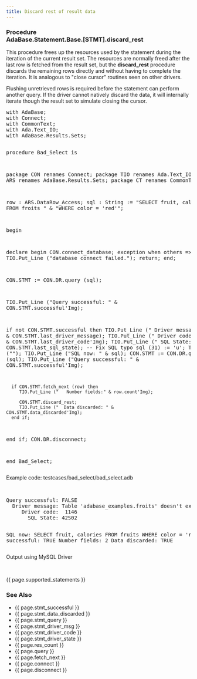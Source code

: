 ```yaml
---
title: Discard rest of result data
---
```


<div class="leftside">
<h3>Procedure<br/>
AdaBase.Statement.Base.[STMT].discard_rest</h3>
<p>
This procedure frees up the resources used by the statement during the
iteration of the current result set.  The resources are normally freed
after the last row is fetched from the result set, but the <b>discard_rest</b>
procedure discards the remaining rows directly and without having to complete
the iteration.  It is analogous to "close cursor" routines seen on other
drivers.
</p>
<p>
Flushing unretrieved rows is required before the statement can perform
another query.  If the driver cannot natively discard the data, it will
internally iterate though the result set to simulate closing the cursor.
</p>
<pre class="code">
with AdaBase;
with Connect;
with CommonText;
with Ada.Text_IO;
with AdaBase.Results.Sets;

procedure Bad_Select is

   package CON renames Connect;
   package TIO renames Ada.Text_IO;
   package ARS renames AdaBase.Results.Sets;
   package CT  renames CommonText;

   row : ARS.DataRow_Access;
   sql : String := "SELECT fruit, calories FROM froits " &
                   "WHERE color = 'red'";

begin

   declare
   begin
      CON.connect_database;
   exception
      when others =>
         TIO.Put_Line ("database connect failed.");
         return;
   end;

   CON.STMT := CON.DR.query (sql);

   TIO.Put_Line ("Query successful: " & CON.STMT.successful'Img);

   if not CON.STMT.successful then
      TIO.Put_Line ("  Driver message: " & CON.STMT.last_driver_message);
      TIO.Put_Line ("     Driver code: " & CON.STMT.last_driver_code'Img);
      TIO.Put_Line ("       SQL State: " & CON.STMT.last_sql_state);
      --  Fix SQL typo
      sql (31) := 'u';
      TIO.Put_Line ("");
      TIO.Put_Line ("SQL now: " & sql);
      CON.STMT := CON.DR.query (sql);
      TIO.Put_Line ("Query successful: " & CON.STMT.successful'Img);

      if CON.STMT.fetch_next (row) then
         TIO.Put_Line ("   Number fields:" & row.count'Img);

         CON.STMT.discard_rest;
         TIO.Put_Line ("  Data discarded: " & CON.STMT.data_discarded'Img);
      end if;
   end if;
   CON.DR.disconnect;

end Bad_Select;
</pre>
<p class="caption">Example code: testcases/bad_select/bad_select.adb</p>
<br/>
<pre class="output">
Query successful: FALSE
  Driver message: Table 'adabase_examples.froits' doesn't exist
     Driver code:  1146
       SQL State: 42S02

SQL now: SELECT fruit, calories FROM fruits WHERE color = 'red'
Query successful: TRUE
   Number fields: 2
  Data discarded: TRUE
</pre>
<p class="caption">Output using MySQL Driver</p>
<br/>
<p>{{ page.supported_statements }}</p>
</div>
<div class="sidenav">
  <h3>See Also</h3>
  <ul>
    <li>{{ page.stmt_successful }}</li>
    <li>{{ page.stmt_data_discarded }}</li>
    <li>{{ page.stmt_query }}</li>
    <li>{{ page.stmt_driver_msg }}</li>
    <li>{{ page.stmt_driver_code }}</li>
    <li>{{ page.stmt_driver_state }}</li>
    <li>{{ page.res_count }}</li>
    <li>{{ page.query }}</li>
    <li>{{ page.fetch_next }}</li>
    <li>{{ page.connect }}</li>
    <li>{{ page.disconnect }}</li>
  </ul>
</div>

